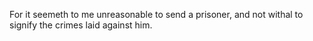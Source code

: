 For it seemeth to me unreasonable to send a prisoner, and not withal to signify the crimes laid against him.
